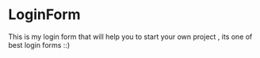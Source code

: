 # LoginForm
This is my login form that will help you to start your own project , its one of best login forms ::)
